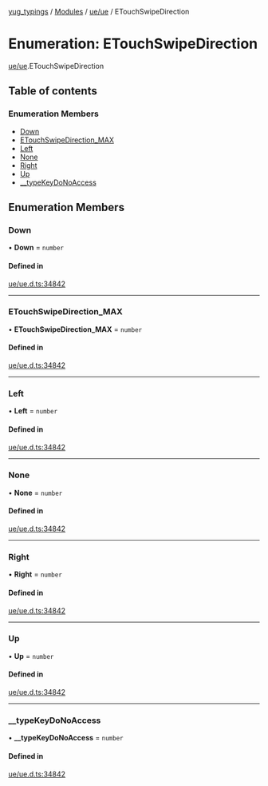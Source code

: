 [yug_typings](../README.md) / [Modules](../modules.md) / [ue/ue](../modules/ue_ue.md) / ETouchSwipeDirection

# Enumeration: ETouchSwipeDirection

[ue/ue](../modules/ue_ue.md).ETouchSwipeDirection

## Table of contents

### Enumeration Members

- [Down](ue_ue.ETouchSwipeDirection.md#down)
- [ETouchSwipeDirection\_MAX](ue_ue.ETouchSwipeDirection.md#etouchswipedirection_max)
- [Left](ue_ue.ETouchSwipeDirection.md#left)
- [None](ue_ue.ETouchSwipeDirection.md#none)
- [Right](ue_ue.ETouchSwipeDirection.md#right)
- [Up](ue_ue.ETouchSwipeDirection.md#up)
- [\_\_typeKeyDoNoAccess](ue_ue.ETouchSwipeDirection.md#__typekeydonoaccess)

## Enumeration Members

### Down

• **Down** = `number`

#### Defined in

[ue/ue.d.ts:34842](https://github.com/YugMetaverse/yug_typings/blob/b7d9b19/ue/ue.d.ts#L34842)

___

### ETouchSwipeDirection\_MAX

• **ETouchSwipeDirection\_MAX** = `number`

#### Defined in

[ue/ue.d.ts:34842](https://github.com/YugMetaverse/yug_typings/blob/b7d9b19/ue/ue.d.ts#L34842)

___

### Left

• **Left** = `number`

#### Defined in

[ue/ue.d.ts:34842](https://github.com/YugMetaverse/yug_typings/blob/b7d9b19/ue/ue.d.ts#L34842)

___

### None

• **None** = `number`

#### Defined in

[ue/ue.d.ts:34842](https://github.com/YugMetaverse/yug_typings/blob/b7d9b19/ue/ue.d.ts#L34842)

___

### Right

• **Right** = `number`

#### Defined in

[ue/ue.d.ts:34842](https://github.com/YugMetaverse/yug_typings/blob/b7d9b19/ue/ue.d.ts#L34842)

___

### Up

• **Up** = `number`

#### Defined in

[ue/ue.d.ts:34842](https://github.com/YugMetaverse/yug_typings/blob/b7d9b19/ue/ue.d.ts#L34842)

___

### \_\_typeKeyDoNoAccess

• **\_\_typeKeyDoNoAccess** = `number`

#### Defined in

[ue/ue.d.ts:34842](https://github.com/YugMetaverse/yug_typings/blob/b7d9b19/ue/ue.d.ts#L34842)

